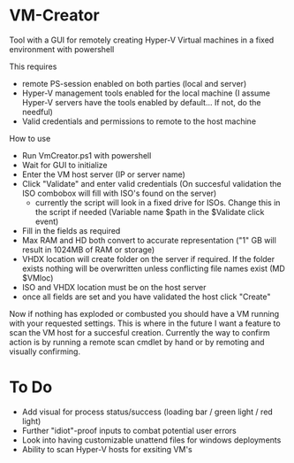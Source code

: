 # VM-Creator
Tool with a GUI for remotely creating Hyper-V Virtual machines in a fixed environment with powershell

This requires 
- remote PS-session enabled on both parties (local and server)
- Hyper-V management tools enabled for the local machine (I assume Hyper-V servers have the tools enabled by default... If not, do the needful)
- Valid credentials and permissions to remote to the host machine

How to use
- Run VmCreator.ps1 with powershell
- Wait for GUI to initialize
- Enter the VM host server (IP or server name)
- Click "Validate" and enter valid credentials (On succesful validation the ISO combobox will fill with ISO's found on the server)
  - currently the script will look in a fixed drive for ISOs. Change this in the script if needed (Variable name $path in the $Validate click event)
- Fill in the fields as required
- Max RAM and HD both convert to accurate representation ("1" GB will result in 1024MB of RAM or storage)
- VHDX location will create folder on the server if required. If the folder exists nothing will be overwritten unless conflicting file names exist (MD $VMloc)
- ISO and VHDX location must be on the host server
- once all fields are set and you have validated the host click "Create"

Now if nothing has exploded or combusted you should have a VM running with your requested settings. This is where in the future I want a feature to scan the VM host for a succesful creation. Currently the way to confirm action is by running a remote scan cmdlet by hand or by remoting and visually confirming.

# To Do
- Add visual for process status/success (loading bar / green light / red light)
- Further "idiot"-proof inputs to combat potential user errors
- Look into having customizable unattend files for windows deployments
- Ability to scan Hyper-V hosts for exsiting VM's
